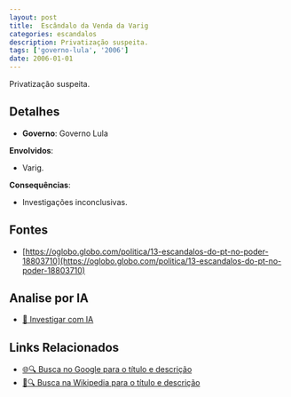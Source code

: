 ```yaml
---
layout: post
title:  Escândalo da Venda da Varig
categories: escandalos
description: Privatização suspeita.
tags: ['governo-lula', '2006']
date: 2006-01-01
---
```


Privatização suspeita.

## Detalhes
- **Governo**: Governo Lula

**Envolvidos**:
- Varig.


**Consequências**:
- Investigações inconclusivas.


## Fontes
- [https://oglobo.globo.com/politica/13-escandalos-do-pt-no-poder-18803710](https://oglobo.globo.com/politica/13-escandalos-do-pt-no-poder-18803710)


## Analise por IA
- [🤖 Investigar com IA](https://www.perplexity.ai/search?q=Esc%C3%A2ndalo%20da%20Venda%20da%20Varig%20Privatiza%C3%A7%C3%A3o%20suspeita.%20Governo%20Lula)

## Links Relacionados
- [🌐🔍 Busca no Google para o título e descrição](https://www.google.com/search?q=Esc%C3%A2ndalo%20da%20Venda%20da%20Varig%20Privatiza%C3%A7%C3%A3o%20suspeita.%20Governo%20Lula)
- [📖🔍 Busca na Wikipedia para o título e descrição](https://pt.wikipedia.org/w/index.php?search=Esc%C3%A2ndalo%20da%20Venda%20da%20Varig%20Privatiza%C3%A7%C3%A3o%20suspeita.%20Governo%20Lula)

